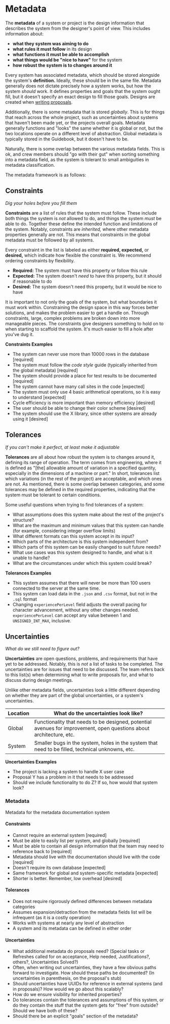 # Metadata

The **metadata** of a system or project is the design information that describes the system from the designer's point of view. This includes information about:

- **what they system was aiming to do**
- **what rules it must follow** in its design
- **what functions it must be able to accomplish**
- **what things would be "nice to have"** for the system
- **how robust the system is to changes around it**

Every system has associated metadata, which should be stored alongside the system's **definition.** Ideally, these should be in the same file. Metadata generally does not dictate precisely how a system works, but how the system _should_ work. It defines properties and goals that the system ought fill, but it doesn't specify an exact design to fill those goals. Designs are created when [writing proposals](/link).

Additionally, there is some metadata that is stored _globally_. This is for things that reach across the whole project, such as uncertainties about systems that haven't been made yet, or the projects overall goals. Metadata generally functions and "looks" the same whether it is global or not, but the two locations operate on a different level of abstraction. Global metadata is typically stored in the Guidebook, but it doesn't have to be.

Naturally, there is some overlap between the various metadata fields. This is ok, and crew members should "go with their gut" when sorting something into a metadata field, as the system is tolerant to small ambiguities in metadata classification.

The metadata framework is as follows:

## Constraints
_Dig your holes before you fill them_

**Constraints** are a list of rules that the system must follow. These include both things the system is _not_ allowed to do, and things the system _must_ be able to do. Together these define the intended function and limitations of the system. Notably, constraints are _inherited,_ where other metadata properties generally are not. This means that constraints in the global metadata must be followed by all systems.

Every constraint in the list is labeled as either **required, expected,** or **desired,** which indicate how flexible the constraint is. We recommend ordering constraints by flexibility.
- **Required:** The system must have this property or follow this rule
- **Expected:** The system doesn't _need_ to have this property, but it should if reasonable to do
- **Desired:** The system doesn't need this property, but it would be nice to have

It is important to not only the goals of the system, but what boundaries it must work within. Constraining the design space in this way forces better solutions, and makes the problem easier to get a handle on. Through constraints, large, complex problems are broken down into more manageable pieces. The constraints give designers something to hold on to when starting to scaffold the system. It's much easier to fill a hole after you've dug it.

<div class="infobox">

**Constraints Examples**

- The system can never use more than 10000 rows in the database [required]
- The system must follow the _code style_ guide (typically inherited from the global metadata) [required]
- The system should provide a place for test results to be documented [required]
- The system cannot have many call sites in the code [expected]
- The system must only use 4 basic arithmetical operations, so it is easy to understand [expected]
- Cycle efficiency is more important than memory efficiency [desired]
- The user should be able to change their color scheme [desired]
- The system should use the X library, since other systems are already using it [desired]

</div>

## Tolerances

_If you can't make it perfect, at least make it adjustable_

**Tolerances** are all about how robust the system is to changes around it, defining its range of operation. The term comes from engineering, where it is defined as "[the] allowable amount of variation in a specified quantity, especially in the dimensions of a machine or part." In short, tolerances list which variations (in the rest of the project) are acceptable, and which ones are not. As mentioned, there is some overlap between categories, and some tolerances may be defined in the required properties, indicating that the system must be tolerant to certain conditions.

Some useful questions when trying to find tolerances of a system:

- What assumptions does this system make about the rest of the project's structure?
- What are the maximum and minimum values that this system can handle (for example, considering integer overflow limits)
- What different formats can this system accept in its input?
- Which parts of the architecture is this system independent from?
- Which parts of this system can be easily changed to suit future needs?
- What use cases was this system designed to handle, and what is it unable to handle?
- What are the circumstances under which this system could break?

<div class="infobox">

**Tolerances Examples**

- This system assumes that there will never be more than 100 users connected to the server at the same time.
- This system can load data in the `.json` and `.csv` format, but not in the `.sql` format
- Changing `experiencePerLevel` field adjusts the overall pacing for character advancement, without any other changes needed. `experiencePerLevel` can accept any value between 1 and `UNSIGNED_INT_MAX`, inclusive.

</div>

## Uncertainties

_What do we still need to figure out?_

**Uncertainties** are open questions, problems, and requirements that have yet to be addressed. Notably, this is _not_ a list of tasks to be completed. The uncertainties are for issues that need to be discussed. The team refers back to this list(s) when determining what to write proposals for, and what to discuss during design meetings.

Unlike other metadata fields, uncertainties look a little different depending on whether they are part of the global uncertainties, or a system's uncertainties.

| Location | What do the uncertainties look like?                                                                            |
| -------- | ------------------------------------------------------------------------------------------------------------------- |
| Global   | Functionality that needs to be designed, potential avenues for improvement, open questions about architecture, etc. |
| System   | Smaller bugs in the system, holes in the system that need to be filled, technical unknowns, etc.                    |

<div class="infobox">

**Uncertainties Examples**

- The project is lacking a system to handle X user case
- Proposal Y has a problem in it that needs to be addressed
- Should we include functionality to do Z? If so, how would that system look?

</div>

### Metadata

Metadata for the metadata documentation system

#### Constraints

- Cannot require an external system [required]
- Must be able to easily list per system, and globally [required]
- Must be able to contain all design information that the team may need to reference back to [required]
- Metadata should live with the documentation should live with the code [required]
- Doesn't require its own database [expected]
- Same framework for global and system-specific metadata [expected]
- Shorter is better. Remember, low overhead [desired]

#### Tolerances

- Does not require rigorously defined differences between metadata categories
- Assumes expansion/detraction from the metadata fields list will be infrequent (as it is a costly operation)
- Works with systems at nearly any level of abstraction
- A system and its metadata can be defined in either order

#### Uncertainties

- What additional metadata do proposals need? (Special tasks or Refreshes called for on acceptance, Help needed, Justifications?, others?, Uncertainties Solved?)
- Often, when writing out uncertainties, they have a few obvious paths forward to investigate. How should these paths be documented? (In uncertainties in parenthesis, on the proposal's stub)
- Should uncertainties have UUIDs for reference in external systems (and in proposals)? How would we go about this scalably?
- How do we ensure visibility for inherited properties?
- Do tolerances contain the tolerances and assumptions of this system, or do they contain the stuff that the system gets for "free" from outside? Should we have both of these?
- Should there be an explicit "goals" section of the metadata?

